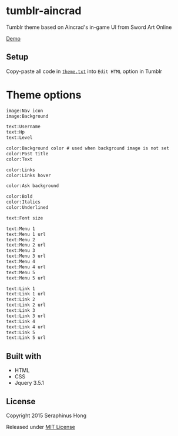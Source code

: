 # tumblr-aincrad
Tumblr theme based on Aincrad's in-game UI from Sword Art Online

[Demo](https://seraphinush.github.io/tumblr-aincrad)

## Setup
Copy-paste all code in [`theme.txt`](theme.txt) into `Edit HTML` option in Tumblr

# Theme options
```html
image:Nav icon
image:Background

text:Username
text:Hp
text:Level

color:Background color # used when background image is not set
color:Post title
color:Text

color:Links
color:Links hover

color:Ask background

color:Bold
color:Italics
color:Underlined

text:Font size

text:Menu 1
text:Menu 1 url
text:Menu 2
text:Menu 2 url
text:Menu 3
text:Menu 3 url
text:Menu 4
text:Menu 4 url
text:Menu 5
text:Menu 5 url

text:Link 1
text:Link 1 url
text:Link 2
text:Link 2 url
text:Link 3
text:Link 3 url
text:Link 4
text:Link 4 url
text:Link 5
text:Link 5 url
```

## Built with
- HTML
- CSS
- Jquery 3.5.1

## License
Copyright 2015 Seraphinus Hong

Released under [MIT License](LICENSE)